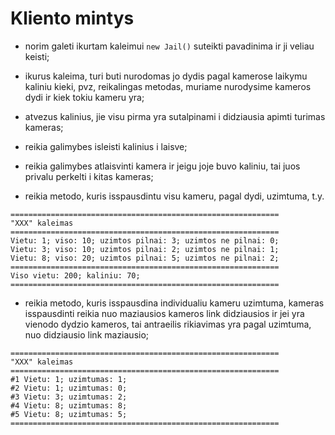 # Kliento mintys

- norim galeti ikurtam kaleimui `new Jail()` suteikti pavadinima ir ji veliau keisti;

- ikurus kaleima, turi buti nurodomas jo dydis pagal kamerose laikymu kaliniu kieki, pvz, reikalingas metodas, muriame nurodysime kameros dydi ir kiek tokiu kameru yra;

- atvezus kalinius, jie visu pirma yra sutalpinami i didziausia apimti turimas kameras;

- reikia galimybes isleisti kalinius i laisve;

- reikia galimybes atlaisvinti kamera ir jeigu joje buvo kaliniu, tai juos privalu perkelti i kitas kameras;

- reikia metodo, kuris isspausdintu visu kameru, pagal dydi, uzimtuma, t.y.

```
============================================================
"XXX" kaleimas
============================================================
Vietu: 1; viso: 10; uzimtos pilnai: 3; uzimtos ne pilnai: 0;
Vietu: 3; viso: 10; uzimtos pilnai: 2; uzimtos ne pilnai: 1;
Vietu: 8; viso: 20; uzimtos pilnai: 5; uzimtos ne pilnai: 2;
============================================================
Viso vietu: 200; kaliniu: 70;
============================================================
```

- reikia metodo, kuris isspausdina individualiu kameru uzimtuma, kameras isspausdinti reikia nuo maziausios kameros link didziausios ir jei yra vienodo dydzio kameros, tai antraeilis rikiavimas yra pagal uzimtuma, nuo didziausio link maziausio;

```
============================================================
"XXX" kaleimas
============================================================
#1 Vietu: 1; uzimtumas: 1;
#2 Vietu: 1; uzimtumas: 0;
#3 Vietu: 3; uzimtumas: 2;
#4 Vietu: 8; uzimtumas: 8;
#5 Vietu: 8; uzimtumas: 5;
============================================================
```